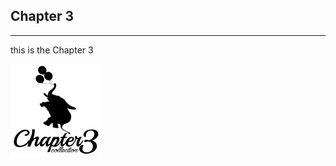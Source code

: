 ## Chapter 3
----
this is the Chapter 3


 <img src="https://github.com/QianRuan/md2pdf/blob/master/img/chapter3.png">
 <div style="page-break-after: always;"></div>
